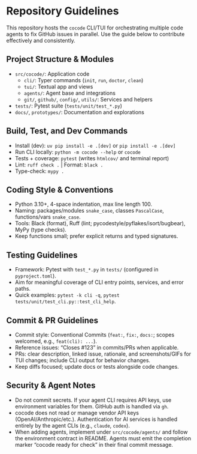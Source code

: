 # Repository Guidelines

This repository hosts the `cocode` CLI/TUI for orchestrating multiple code agents to fix GitHub issues in parallel. Use the guide below to contribute effectively and consistently.

## Project Structure & Modules
- `src/cocode/`: Application code
  - `cli/`: Typer commands (`init`, `run`, `doctor`, `clean`)
  - `tui/`: Textual app and views
  - `agents/`: Agent base and integrations
  - `git/`, `github/`, `config/`, `utils/`: Services and helpers
- `tests/`: Pytest suite (`tests/unit/test_*.py`)
- `docs/`, `prototypes/`: Documentation and explorations

## Build, Test, and Dev Commands
- Install (dev): `uv pip install -e .[dev]` or `pip install -e .[dev]`
- Run CLI locally: `python -m cocode --help` or `cocode`
- Tests + coverage: `pytest` (writes `htmlcov/` and terminal report)
- Lint: `ruff check .`  |  Format: `black .`
- Type-check: `mypy .`

## Coding Style & Conventions
- Python 3.10+, 4-space indentation, max line length 100.
- Naming: packages/modules `snake_case`, classes `PascalCase`, functions/vars `snake_case`.
- Tools: Black (format), Ruff (lint; pycodestyle/pyflakes/isort/bugbear), MyPy (type checks).
- Keep functions small; prefer explicit returns and typed signatures.

## Testing Guidelines
- Framework: Pytest with `test_*.py` in `tests/` (configured in `pyproject.toml`).
- Aim for meaningful coverage of CLI entry points, services, and error paths.
- Quick examples: `pytest -k cli -q`, `pytest tests/unit/test_cli.py::test_cli_help`.

## Commit & PR Guidelines
- Commit style: Conventional Commits (`feat:`, `fix:`, `docs:`; scopes welcomed, e.g., `feat(cli): ...`).
- Reference issues: “Closes #123” in commits/PRs when applicable.
- PRs: clear description, linked issue, rationale, and screenshots/GIFs for TUI changes; include CLI output for behavior changes.
- Keep diffs focused; update docs or tests alongside code changes.

## Security & Agent Notes
- Do not commit secrets. If your agent CLI requires API keys, use environment variables for them. GitHub auth is handled via `gh`.
- cocode does not read or manage vendor API keys (OpenAI/Anthropic/etc.). Authentication for AI services is handled entirely by the agent CLIs (e.g., `claude`, `codex`).
- When adding agents, implement under `src/cocode/agents/` and follow the environment contract in README. Agents must emit the completion marker “cocode ready for check” in their final commit message.

